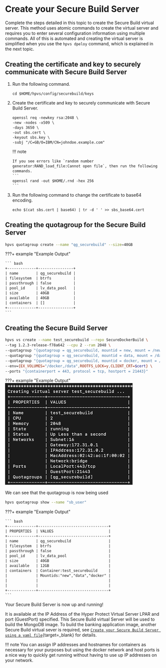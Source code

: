 # Create your Secure Build Server

Complete the steps detailed in this topic to create the Secure Build virtual server. This method uses atomic commands to create the virtual server and requires you to enter several configuration information using multiple commands. All of this is automated and creating the virtual server is simplified when you use the `hpvs dpeloy` command, which is explained in the next topic.  


## Creating the certificate and key to securely communicate with Secure Build Server

1. Run the following command.
   ```
   cd $HOME/hpvs/config/securebuild/keys
   ```

2. Create the certificate and key to securely communicate with Secure Build Server.
   ```
   openssl req -newkey rsa:2048 \
   -new -nodes -x509 \
   -days 3650 \
   -out sbs.cert \
   -keyout sbs.key \
   -subj "/C=GB/O=IBM/CN=johndoe.example.com"
   ```

    !!! note

       If you see errors like `random number generator:RAND_load_file:Cannot open file`, then run the following commands.
       ```
       openssl rand -out $HOME/.rnd -hex 256
       ```

3. Run the following command to change the certificate to base64 encoding.
   ```
   echo $(cat sbs.cert | base64) | tr -d ' ' >> sbs_base64.cert
   ```

## Creating the quotagroup for the Secure Build Server

``` bash
hpvs quotagroup create --name "qg_securebuild" --size=40GB
```

???+ example "Example Output"

    ``` bash
    +-------------+----------------+
    | name        | qg_securebuild |
    | filesystem  | btrfs          |
    | passthrough | false          |
    | pool_id     | lv_data_pool   |
    | size        | 40GB           |
    | available   | 40GB           |
    | containers  | []             |
    +-------------+----------------+
    ```

## Creating the Secure Build Server

``` bash
hpvs vs create --name test_securebuild --repo SecureDockerBuild \
--tag 1.2.3-release-f78a642 --cpu 2 --ram 2048 \
--quotagroup "{quotagroup = qg_securebuild, mountid = new, mount = /newroot, filesystem = ext4, size = 16GB}" \
--quotagroup "{quotagroup = qg_securebuild, mountid = data, mount = /data, filesystem = ext4, size = 16GB}" \
--quotagroup "{quotagroup = qg_securebuild, mountid = docker, mount = /docker, filesystem = ext4, size = 16GB}" \
--env={EX_VOLUMES="/docker,/data",ROOTFS_LOCK=y,CLIENT_CRT=$cert} \
--ports "{containerport = 443, protocol = tcp, hostport = 21443}"
```

???+ example "Example Output"
  ![Create Server](securebuild-Images/create_server.png)

We can see that the quotagroup is now being used

``` bash
hpvs quotagroup show --name "sb_user"
```

???+ example "Example Output"

    ``` bash
    +-------------+--------------------------------+
    | PROPERTIES  | VALUES                         |
    +-------------+--------------------------------+
    | name        | qg_securebuild                 |
    | filesystem  | btrfs                          |
    | passthrough | false                          |
    | pool_id     | lv_data_pool                   |
    | size        | 40GB                           |
    | available   | 12GB                           |
    | containers  | Container:test_securebuild     |
    |             | Mountids:"new","data","docker" |
    |             |                                |
    |             |                                |
    +-------------+--------------------------------+
    ```
Your Secure Build Server is now up and running!

It is available at the IP Address of the Hyper Protect Virtual Server LPAR and port (GuestPort) specified. This Secure Build virtual Server will be used to build the MongoDB image. To build the banking application image, another Secure Build virtual sever is required, see [`Create your Secure Build Server using a yaml file`](create-server.md){target=_blank} for details.



!!! note
    You can assign IP addresses and hostnames for containers as necessary for your purposes but using the docker network and host ports is a nice way to quickly get running without having to use up IP addresses on your network.
